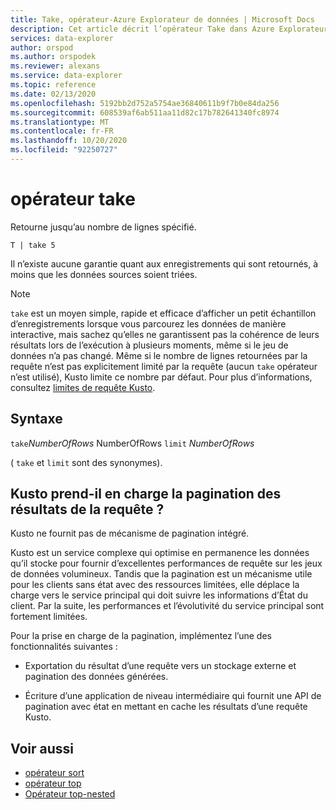 ```yaml
---
title: Take, opérateur-Azure Explorateur de données | Microsoft Docs
description: Cet article décrit l’opérateur Take dans Azure Explorateur de données.
services: data-explorer
author: orspod
ms.author: orspodek
ms.reviewer: alexans
ms.service: data-explorer
ms.topic: reference
ms.date: 02/13/2020
ms.openlocfilehash: 5192bb2d752a5754ae36840611b9f7b0e84da256
ms.sourcegitcommit: 608539af6ab511aa11d82c17b782641340fc8974
ms.translationtype: MT
ms.contentlocale: fr-FR
ms.lasthandoff: 10/20/2020
ms.locfileid: "92250727"
---
```

# <a name="take-operator"></a>opérateur take

Retourne jusqu’au nombre de lignes spécifié.

```kusto
T | take 5
```

Il n’existe aucune garantie quant aux enregistrements qui sont retournés, à moins que les données sources soient triées.

> [!NOTE]
> `take` est un moyen simple, rapide et efficace d’afficher un petit échantillon d’enregistrements lorsque vous parcourez les données de manière interactive, mais sachez qu’elles ne garantissent pas la cohérence de leurs résultats lors de l’exécution à plusieurs moments, même si le jeu de données n’a pas changé.
> Même si le nombre de lignes retournées par la requête n’est pas explicitement limité par la requête (aucun `take` opérateur n’est utilisé), Kusto limite ce nombre par défaut. Pour plus d’informations, consultez [limites de requête Kusto](../concepts/querylimits.md).

## <a name="syntax"></a>Syntaxe

`take`*NumberOfRows* 
 NumberOfRows `limit` *NumberOfRows*

( `take` et `limit` sont des synonymes).

## <a name="does-kusto-support-paging-of-query-results"></a>Kusto prend-il en charge la pagination des résultats de la requête ?

Kusto ne fournit pas de mécanisme de pagination intégré.

Kusto est un service complexe qui optimise en permanence les données qu’il stocke pour fournir d’excellentes performances de requête sur les jeux de données volumineux. Tandis que la pagination est un mécanisme utile pour les clients sans état avec des ressources limitées, elle déplace la charge vers le service principal qui doit suivre les informations d’État du client. Par la suite, les performances et l’évolutivité du service principal sont fortement limitées.

Pour la prise en charge de la pagination, implémentez l’une des fonctionnalités suivantes :

* Exportation du résultat d’une requête vers un stockage externe et pagination des données générées.

* Écriture d’une application de niveau intermédiaire qui fournit une API de pagination avec état en mettant en cache les résultats d’une requête Kusto.

## <a name="see-also"></a>Voir aussi

* [opérateur sort](sortoperator.md)
* [opérateur top](topoperator.md)
* [Opérateur top-nested](topnestedoperator.md)